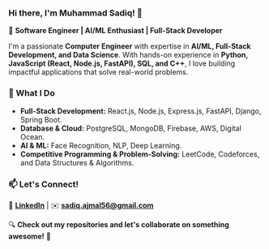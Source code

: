 ### Hi there, I'm Muhammad Sadiq! 👋

🚀 **Software Engineer | AI/ML Enthusiast | Full-Stack Developer**

I'm a passionate **Computer Engineer** with expertise in **AI/ML, Full-Stack Development, and Data Science**. With hands-on experience in **Python, JavaScript (React, Node.js, FastAPI), SQL, and C++**, I love building impactful applications that solve real-world problems.

### 🔹 What I Do
- **Full-Stack Development:** React.js, Node.js, Express.js, FastAPI, Django, Spring Boot.
- **Database & Cloud:** PostgreSQL, MongoDB, Firebase, AWS, Digital Ocean.
- **AI & ML:** Face Recognition, NLP, Deep Learning.
- **Competitive Programming & Problem-Solving:** LeetCode, Codeforces, and Data Structures & Algorithms.

### 📫 Let's Connect!
💼 **[LinkedIn](https://www.linkedin.com/in/muhammad-sadiq-ajmal-8ba3341b2/)** | ✉️ **sadiq.ajmal56@gmail.com**

🔍 **Check out my repositories and let's collaborate on something awesome!** 🚀
